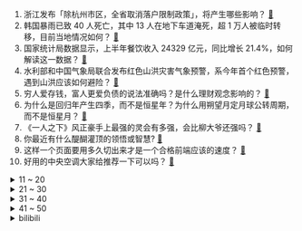 1. 浙江发布「除杭州市区，全省取消落户限制政策」，将产生哪些影响？ [:link:](https://www.zhihu.com/question/612533198)
2. 韩国暴雨已致 40 人死亡，其中 13 人在地下车道淹死，超 1 万人被临时转移，目前当地情况如何？ [:link:](https://www.zhihu.com/question/612528894)
3. 国家统计局数据显示，上半年餐饮收入 24329 亿元，同比增长 21.4%，如何解读这一数据？ [:link:](https://www.zhihu.com/question/612486779)
4. 水利部和中国气象局联合发布红色山洪灾害气象预警，系今年首个红色预警，遇到山洪应该如何避险？ [:link:](https://www.zhihu.com/question/612550973)
5. 穷人爱存钱，富人更爱负债的说法准确吗？是什么理财观念影响的？ [:link:](https://www.zhihu.com/question/612271449)
6. 为什么是回归年产生四季，而不是恒星年？为什么用朔望月定月球公转周期，而不是恒星月？ [:link:](https://www.zhihu.com/question/611827729)
7. 《一人之下》风正豪手上最强的灵会有多强，会比柳大爷还强吗？ [:link:](https://www.zhihu.com/question/494953101)
8. 你最近有什么醍醐灌顶的领悟或智慧? [:link:](https://www.zhihu.com/question/601773228)
9. 这样一个页面要用多久切出来才是一个合格前端应该的速度？ [:link:](https://www.zhihu.com/question/44056608)
10. 好用的中央空调大家给推荐一下可以吗？ [:link:](https://www.zhihu.com/question/360779724)
<details>
<summary>11 ~ 20</summary>

11. 为什么那么多人都不建议复读？ [:link:](https://www.zhihu.com/question/322602017)
12. 水庆霞：世界女足现状不再像二三十年前那样，希望所有人认清现状，如何解读水庆霞这番话？ [:link:](https://www.zhihu.com/question/612377333)
13. 为什么NBA球员训练强度那么大，比赛时球鞋还贼干净？ [:link:](https://www.zhihu.com/question/528417755)
14. 为什么外国品牌的手机在中国只有苹果活下来了？ [:link:](https://www.zhihu.com/question/610043244)
15. 被超前消费意识养大的一代人，年少只知剁手爽，如今方知储蓄香，这背后释放了什么信号？ [:link:](https://www.zhihu.com/question/612271354)
16. 国家统计局称中长期来看「我国房地产市场正从过去的高速发展转向平稳发展」，透露哪些信息？ [:link:](https://www.zhihu.com/question/612500716)
17. 《西游记》里如果妖怪割掉唐僧一小块肉吃，再把唐僧放了会怎样？ [:link:](https://www.zhihu.com/question/493310013)
18. 动画电影《长安三万里》票房超《白蛇2》成为追光动画作品票房第一名，并进入国产动画电影前十，你怎么看？ [:link:](https://www.zhihu.com/question/612508778)
19. 报告称高学历「打工人」最焦虑，而本科学历「打工人」最抗压，如何看待这一数据？你如何缓解工作焦虑？ [:link:](https://www.zhihu.com/question/611716184)
20. 上半年呈现信贷增长呈「企业强居民弱」格局，背后原因是什么？未来是否需要改变这一格局？ [:link:](https://www.zhihu.com/question/612271348)
</details>
<details>
<summary>21 ~ 30</summary>

21. 存银行 2000 万，靠利息能实现财富自由吗？ [:link:](https://www.zhihu.com/question/585105722)
22. 2023 LPL 夏季赛WBG 2:0 EDG，如何评价这场比赛？ [:link:](https://www.zhihu.com/question/612546804)
23. 夏天关窗关门把房间捂得死死的，利用高温可以除甲醛吗？ [:link:](https://www.zhihu.com/question/338749903)
24. 如何评价新发布的荣耀智慧屏5，值得买一台放在客厅里吗？ [:link:](https://www.zhihu.com/question/611929494)
25. 考验一下网友文笔，可以用「我偷了李白的酒」造句吗？ [:link:](https://www.zhihu.com/question/611493374)
26. 你有结账时发现太贵的尴尬经历吗？ [:link:](https://www.zhihu.com/question/407356856)
27. 如果中了五百万，你是裸辞还是继续上班？ [:link:](https://www.zhihu.com/question/611501418)
28. 作为正在减脂人士，偶尔想喝点小酒，有什么「喝后感觉没什么负担」的酒饮？ [:link:](https://www.zhihu.com/question/610591680)
29. 假如你获得了大脑的root权限，你会做什么？ [:link:](https://www.zhihu.com/question/529969621)
30. 100%黑巧克力明明热量那么高为什么还减肥？ [:link:](https://www.zhihu.com/question/485883218)
</details>
<details>
<summary>31 ~ 40</summary>

31. 梅西正式亮相迈阿密国际，与贝克汉姆一起举起 10 号球衣，2 万人见证球王驾到，如何评价梅西的影响力？ [:link:](https://www.zhihu.com/question/612487708)
32. 全国上半年居民人均工资性收入 11300 元，同比增长 6.8％，哪些信息值得关注？ [:link:](https://www.zhihu.com/question/612487441)
33. 你童年看过哪些书？ [:link:](https://www.zhihu.com/question/607116627)
34. 这个夏天在海边，怎么做能不让皮肤被晒黑？ [:link:](https://www.zhihu.com/question/610237077)
35. 人大代表建议「允许产妇将胎盘捐给药企制成药品」，湖南省药监局回应「支持探索」，哪些信息值得关注？ [:link:](https://www.zhihu.com/question/612483482)
36. 曼联更换队长，马奎尔不再担任队长「主教练说要换，很失望但继续全力以赴」，你认为谁适合担任曼联新队长？ [:link:](https://www.zhihu.com/question/612489639)
37. 中国载人月球探测工程月面科学载荷开始公开征集，如果可以，你想请航天员帮你带什么东西上月球？ [:link:](https://www.zhihu.com/question/612533136)
38. 上半年，全国城镇调查失业率比一季度下降 0.2 个百分点，哪些信息值得关注？ [:link:](https://www.zhihu.com/question/612487691)
39. 调岗降薪、边缘冷落，企业为降低用工成本逼迫员工主动辞职，如何看待这一现象？劳动者该如何保护自身权益？ [:link:](https://www.zhihu.com/question/612486168)
40. 多家银行回应「存量房贷利率将下调」，表示「未接到相关政策，还在研究准备中」，哪些信息值得关注？ [:link:](https://www.zhihu.com/question/612487284)
</details>
<details>
<summary>41 ~ 50</summary>

41. 如何评价张碧晨演唱的电影《消失的她》片尾曲《笼》？ [:link:](https://www.zhihu.com/question/608241389)
42. 上半年全国房地产开发投资同比下降 7.9%，商品房销售面积同比下降 5.3%，透露了哪些信息？ [:link:](https://www.zhihu.com/question/612494532)
43. 台风「泰利」登陆广东湛江，为今年首个登陆我国的台风，随后在广西沿海再次登陆，台风天气哪些事项需要注意？ [:link:](https://www.zhihu.com/question/612607483)
44. 中国女排获得 2023 世界女排联赛亚军，如何评价女排姑娘们的表现？ [:link:](https://www.zhihu.com/question/612475103)
45. 「进厂打工」月赚五千，暑假大学生涌入工厂流水线，为何进厂成了大学生职场第一课？大学暑假该打工还是实习？ [:link:](https://www.zhihu.com/question/611893247)
46. 2023 上半年全国城镇调查失业率平均值 5.3%，16-24 岁失业率为 21.3%，如何解读？ [:link:](https://www.zhihu.com/question/612488743)
47. 上半年社会消费品零售总额同比增长 8.2%，比一季度加快 2.4 个百分点，如何解读这一数据？ [:link:](https://www.zhihu.com/question/612485813)
48. 报道称克里米亚大桥传出爆炸声，具体情况如何？ [:link:](https://www.zhihu.com/question/612485304)
49. 国漫《时光代理人》第二季开播，如何评价第1、2集（续12、13话）？ [:link:](https://www.zhihu.com/question/612147570)
50. 台风「泰利」登陆在即，多地提升应急响应，港交所交易或取消，海口停课、停工、停运等，哪些信息值得关注？ [:link:](https://www.zhihu.com/question/612480254)
</details><details>
<summary>bilibili</summary>

</details>